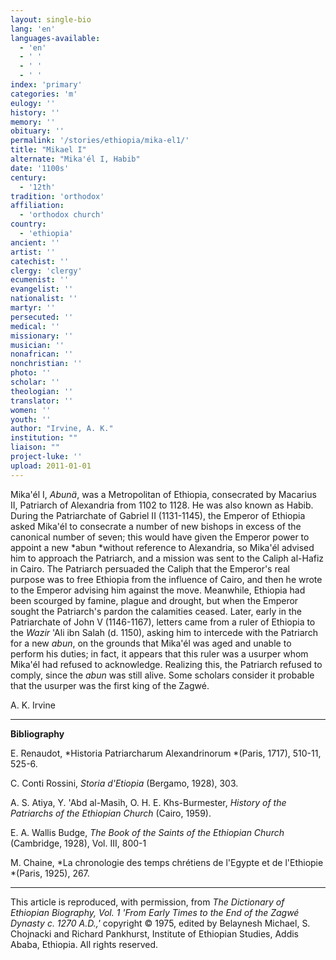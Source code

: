 ```yaml
---
layout: single-bio
lang: 'en'
languages-available:
  - 'en'
  - ' '
  - ' '
  - ' '
index: 'primary'
categories: 'm'
eulogy: ''
history: ''
memory: ''
obituary: ''
permalink: '/stories/ethiopia/mika-el1/'
title: "Mikael I"
alternate: "Mika'él I, Habib"
date: '1100s'
century:
  - '12th'
tradition: 'orthodox'
affiliation:
  - 'orthodox church'
country:
  - 'ethiopia'
ancient: ''
artist: ''
catechist: ''
clergy: 'clergy'
ecumenist: ''
evangelist: ''
nationalist: ''
martyr: ''
persecuted: ''
medical: ''
missionary: ''
musician: ''
nonafrican: ''
nonchristian: ''
photo: ''
scholar: ''
theologian: ''
translator: ''
women: ''
youth: ''
author: "Irvine, A. K."
institution: ""
liaison: ""
project-luke: ''
upload: 2011-01-01
---
```




Mika'&eacute;l I, *Abunä*, was a Metropolitan of Ethiopia, consecrated by Macarius II, Patriarch of Alexandria from 1102 to 1128. He was also known as Habib. During the Patriarchate of Gabriel II (1131-1145), the Emperor of Ethiopia asked Mika'él to consecrate a number of new bishops in excess of the canonical number of seven; this would have given the Emperor power to appoint a new *abun *without reference to Alexandria, so Mika'él advised him to approach the Patriarch, and a mission was sent to the Caliph al-Hafiz in Cairo. The Patriarch persuaded the Caliph that the Emperor's real purpose was to free Ethiopia from the influence of Cairo, and then he wrote to the Emperor advising him against the move. Meanwhile, Ethiopia had been scourged by famine, plague and drought, but when the Emperor sought the Patriarch's pardon the calamities ceased. Later, early in the Patriarchate of John V (1146-1167), letters came from a ruler of Ethiopia to the *Wazir* 'Ali ibn Salah (d. 1150), asking him to intercede with the Patriarch for a new *abun*, on the grounds that Mika'él was aged and unable to perform his duties; in fact, it appears that this ruler was a usurper whom Mika'él had refused to acknowledge. Realizing this, the Patriarch refused to comply, since the *abun* was still alive. Some scholars consider it probable that the usurper was the first king of the Zagwé.

A. K. Irvine

---

**Bibliography**

E. Renaudot, *Historia Patriarcharum Alexandrinorum *(Paris, 1717), 510-11, 525-6.

C. Conti Rossini, *Storia d'Etiopia* (Bergamo, 1928), 303.

A. S. Atiya, Y. 'Abd al-Masih, O. H. E. Khs-Burmester, *History of the Patriarchs of the Ethiopian Church* (Cairo, 1959).

E. A. Wallis Budge, *The Book of the Saints of the Ethiopian Church* (Cambridge, 1928), Vol. III, 800-1

M. Chaine, *La chronologie des temps chrétiens de l'Egypte et de l'Ethiopie *(Paris, 1925), 267.

---

This article is reproduced, with permission, from *The Dictionary of Ethiopian Biography, Vol. 1 'From Early Times to the End of the Zagwé Dynasty c. 1270 A.D.,'* copyright &copy; 1975, edited by Belaynesh Michael, S. Chojnacki and Richard Pankhurst, Institute of Ethiopian Studies, Addis Ababa, Ethiopia.  All rights reserved.
